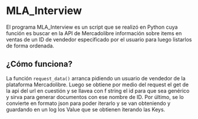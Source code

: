 # MLA_Interview

El programa MLA_Interview es un script que se realizó en Python cuya función es buscar en la API de Mercadolibre información sobre items en ventas
de un ID de vendedor especificado por el usuario para luego listarlos de forma ordenada.

## ¿Cómo funciona?

La función `request_data()` arranca pidiendo un usuario de vendedor de la plataforma Mercadolibre. Luego se obtiene por medio del request el get
de la api del url en cuestión y se llavea con f string el id para que sea genérico y sirva para generar documentos con ese nombre de ID.
Por último, se lo convierte en formato json para poder iterarlo y se van obteniendo y guardando en un log los Value que se obtienen iterando las Keys.

